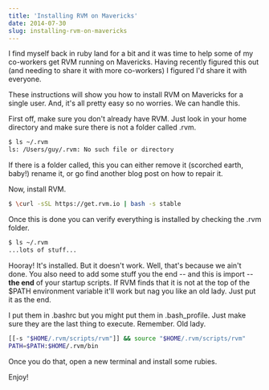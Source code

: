 ```yaml
---
title: 'Installing RVM on Mavericks'
date: 2014-07-30
slug: installing-rvm-on-mavericks
---
```


I find myself back in ruby land for a bit and it was time to help some of my
co-workers get RVM running on Mavericks. Having recently figured this out (and
needing to share it with more co-workers) I figured I'd share it with everyone.

These instructions will show you how to install RVM on Mavericks for a single
user. And, it's all pretty easy so no worries. We can handle this.

First off, make sure you don't already have RVM. Just look in your home
directory and make sure there is not a folder called .rvm.

```bash
$ ls ~/.rvm
ls: /Users/guy/.rvm: No such file or directory
```

If there is a folder called, this you can either remove it (scorched earth,
baby!) rename it, or go find another blog post on how to repair it.

Now, install RVM.

```bash
$ \curl -sSL https://get.rvm.io | bash -s stable
```

Once this is done you can verify everything is installed by checking the .rvm
folder.

```bash
$ ls ~/.rvm
...lots of stuff...
```

Hooray! It's installed. But it doesn't work. Well, that's because we ain't
done. You also need to add some stuff you the end -- and this is import --
**the end** of your startup scripts. If RVM finds that it is not at the top of
the $PATH environment variable it'll work but nag you like an old lady. Just
put it as the end.

I put them in .bashrc but you might put them in .bash_profile. Just make sure
they are the last thing to execute. Remember. Old lady.

```bash
[[-s "$HOME/.rvm/scripts/rvm"]] && source "$HOME/.rvm/scripts/rvm"
PATH=$PATH:$HOME/.rvm/bin
```

Once you do that, open a new terminal and install some rubies.

Enjoy!
